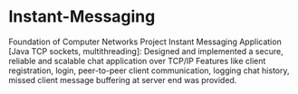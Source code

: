 # Instant-Messaging
Foundation of Computer Networks Project
Instant Messaging Application [Java TCP sockets, multithreading]: 
Designed and implemented a secure, reliable and scalable chat application over TCP/IP
Features like client registration, login, peer-to-peer client communication, logging chat history, missed client message buffering at server end was provided.
